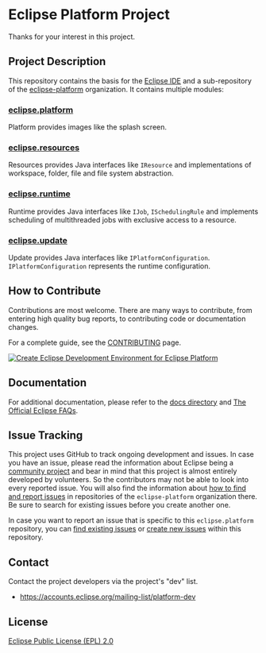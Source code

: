# Eclipse Platform Project

Thanks for your interest in this project.


## Project Description

This repository contains the basis for the [Eclipse IDE](https://www.eclipse.org/eclipseide/) and a sub-repository of the [eclipse-platform](https://github.com/eclipse-platform) organization. 
It contains multiple modules:

### [eclipse.platform](https://github.com/eclipse-platform/eclipse.platform/tree/master/platform)
Platform provides images like the splash screen.

### [eclipse.resources](https://github.com/eclipse-platform/eclipse.platform/tree/master/resources)
Resources provides Java interfaces like `IResource` and implementations of workspace, folder, file and file system abstraction.

### [eclipse.runtime](https://github.com/eclipse-platform/eclipse.platform/tree/master/runtime) 
Runtime provides Java interfaces like `IJob`, `ISchedulingRule` and implements scheduling of multithreaded jobs with exclusive access to a resource.

### [eclipse.update](https://github.com/eclipse-platform/eclipse.platform/tree/master/update)
Update provides Java interfaces like `IPlatformConfiguration`. `IPlatformConfiguration` represents the runtime configuration.


## How to Contribute

Contributions are most welcome. There are many ways to contribute, from entering high quality bug reports, to contributing code or documentation changes.

For a complete guide, see the [CONTRIBUTING](https://github.com/eclipse-platform/.github/blob/main/CONTRIBUTING.md) page.

[![Create Eclipse Development Environment for Eclipse Platform](https://download.eclipse.org/oomph/www/setups/svg/Eclipse_Platform.svg)](
https://www.eclipse.org/setups/installer/?url=https://raw.githubusercontent.com/eclipse-platform/eclipse.platform/master/releng/org.eclipse.platform.setup/PlatformConfiguration.setup&show=true
"Click to open Eclipse-Installer Auto Launch or drag into your running installer")

## Documentation

For additional documentation, please refer to the [docs directory](./docs) and [The Official Eclipse FAQs](./docs/FAQ/The_Official_Eclipse_FAQs.md).


## Issue Tracking

This project uses GitHub to track ongoing development and issues. In case you have an issue, please read the information about Eclipse being a [community project](https://github.com/eclipse-platform#community) and bear in mind that this project is almost entirely developed by volunteers. So the contributors may not be able to look into every reported issue. You will also find the information about [how to find and report issues](https://github.com/eclipse-platform#reporting-issues) in repositories of the `eclipse-platform` organization there. Be sure to search for existing issues before you create another one.

In case you want to report an issue that is specific to this `eclipse.platform` repository, you can [find existing issues](https://github.com/eclipse-platform/eclipse.platform/issues) or [create new issues](https://github.com/eclipse-platform/eclipse.platform/issues/new) within this repository.


## Contact

Contact the project developers via the project's "dev" list.

- <https://accounts.eclipse.org/mailing-list/platform-dev>


## License

[Eclipse Public License (EPL) 2.0](https://www.eclipse.org/legal/epl-2.0/)